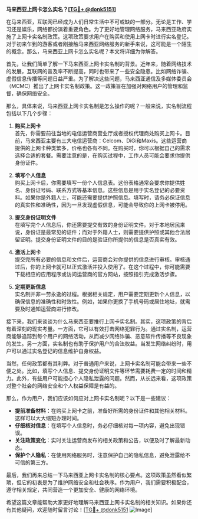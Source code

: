 **马来西亚上网卡怎么实名？[[TG💪+ @donk5151](https://t.me/s/donk5151)]**

在马来西亚，互联网已经成为人们日常生活中不可或缺的一部分。无论是工作、学习还是娱乐，网络都扮演着重要角色。为了更好地管理网络服务，马来西亚政府实施了上网卡实名制政策。这项政策要求用户在购买和使用上网卡时进行实名登记。对于初来乍到的游客或者刚接触马来西亚网络服务的新手来说，这可能是一个陌生的概念。那么，马来西亚上网卡怎么实名呢？本文将详细为你解答。

首先，让我们简单了解一下马来西亚上网卡实名制的背景。近年来，随着网络技术的发展，互联网的普及率不断提高，同时也带来了一些安全隐患。比如网络诈骗、虚假信息传播等问题日益严重。为了解决这些问题，马来西亚通信及多媒体委员会（MCMC）推出了上网卡实名制政策。这一政策旨在加强对网络用户的管理和监督，确保网络安全。

那么，具体来说，马来西亚上网卡实名制是怎么操作的呢？一般来说，实名制流程包括以下几个步骤：

1. **购买上网卡**  
   首先，你需要前往当地的电信运营商营业厅或者授权代理商处购买上网卡。目前，马来西亚主要有三大电信运营商：Celcom、DiGi和Maxis。这些运营商提供的上网卡种类繁多，价格也各有不同。在购买时，你可以根据自己的需求选择合适的套餐。需要注意的是，在购买过程中，工作人员可能会要求你提供身份证件。

2. **填写个人信息**  
   购买上网卡后，你需要填写一份个人信息表。这份表格通常会要求你提供姓名、身份证号码、联系方式等基本信息。这些信息是用于实名登记的必要资料。如果你是外籍人士，可能还需要提供护照信息。填写时，请务必保证信息的真实性和准确性，因为一旦发现虚假信息，可能会导致你的上网卡被停用。

3. **提交身份证明文件**  
   在填写完个人信息后，你还需要提交有效的身份证明文件。对于本地居民来说，身份证是最常见的证件；而对于外籍人士，则需要提供护照或其他合法居留证明。提交身份证明文件的目的是验证你所提供的信息是否真实有效。

4. **激活上网卡**  
   提交完所有必要的信息和文件后，运营商会对你提供的信息进行审核。审核通过后，你的上网卡就可以正式激活并投入使用了。在这个过程中，你可能需要下载相应的应用程序或访问运营商的官方网站，按照指引完成激活步骤。

5. **定期更新信息**  
   实名制并非一劳永逸的过程。根据相关规定，用户需要定期更新个人信息，以确保信息的准确性和时效性。例如，如果你更换了手机号码或居住地址，就需要及时通知运营商进行修改。

接下来，我们来谈谈为什么马来西亚要推行上网卡实名制。其实，这项政策的背后有着深刻的现实考量。一方面，它可以有效打击网络犯罪行为。通过实名制，运营商能够追踪到每个用户的网络活动，从而减少网络诈骗、恶意软件传播等不良现象的发生。另一方面，实名制也有助于保护用户的合法权益。当发生网络纠纷时，用户可以通过实名登记的信息维护自身权益。

当然，任何政策都有其利弊。对于普通用户来说，上网卡实名制可能会带来一些不便之处。比如，填写个人信息、提交身份证明文件等环节需要耗费一定的时间和精力。此外，有些用户可能担心个人隐私泄露的问题。然而，从长远来看，这项政策对整个社会的网络安全和个人权益保障是有益的。

那么，作为用户，我们应该如何应对上网卡实名制呢？以下是一些建议：

- **提前准备材料**：在购买上网卡之前，准备好所需的身份证件和其他相关材料。这样可以大大缩短办理时间。
- **仔细核对信息**：在填写个人信息时，务必仔细核对每一项内容，避免出现错误。
- **关注政策变化**：实时关注运营商发布的相关政策和公告，以便及时了解最新动态。
- **保护个人隐私**：在使用网络服务时，注意保护自己的隐私信息，避免泄露给不可信的第三方。

最后，我们再来总结一下马来西亚上网卡实名制的核心要点。这项政策虽然看似繁琐，但它的初衷是为了维护网络安全和社会秩序。作为用户，我们需要积极配合，遵守相关规定，共同营造一个更加安全、健康的网络环境。

希望这篇文章能帮助大家更好地理解马来西亚上网卡实名制的相关知识。如果你还有其他疑问，欢迎随时留言讨论！[[TG💪+ @donk5151](https://t.me/s/donk5151) ![Image](https://i.postimg.cc/rwNCRYN7/Snipaste-2025-04-30-17-27-05.png)]